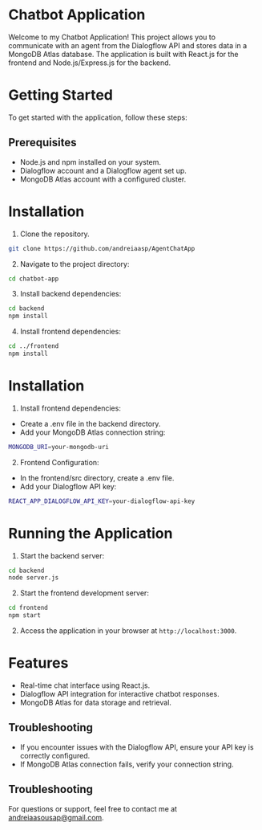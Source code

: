 # Chatbot Application

Welcome to my Chatbot Application! This project allows you to communicate with an agent from the Dialogflow API and stores data in a MongoDB Atlas database. The application is built with React.js for the frontend and Node.js/Express.js for the backend.

# Getting Started

To get started with the application, follow these steps:

## Prerequisites

* Node.js and npm installed on your system.
* Dialogflow account and a Dialogflow agent set up.
* MongoDB Atlas account with a configured cluster.

# Installation 

1. Clone the repository.

```bash
git clone https://github.com/andreiaasp/AgentChatApp
```

2. Navigate to the project directory:

```bash
cd chatbot-app
```
3. Install backend dependencies:

```bash
cd backend
npm install
```
4. Install frontend dependencies:

```bash
cd ../frontend
npm install
```

# Installation

1. Install frontend dependencies:
* Create a .env file in the backend directory.
* Add your MongoDB Atlas connection string:

```bash
MONGODB_URI=your-mongodb-uri
```

2. Frontend Configuration:
* In the frontend/src directory, create a .env file.
* Add your Dialogflow API key:

```bash
REACT_APP_DIALOGFLOW_API_KEY=your-dialogflow-api-key
```

# Running the Application

1. Start the backend server:
```bash
cd backend
node server.js
```

2. Start the frontend development server:
```bash
cd frontend
npm start
```

2. Access the application in your browser at `http://localhost:3000`.

# Features

* Real-time chat interface using React.js.
* Dialogflow API integration for interactive chatbot responses.
* MongoDB Atlas for data storage and retrieval.

## Troubleshooting

* If you encounter issues with the Dialogflow API, ensure your API key is correctly configured.
* If MongoDB Atlas connection fails, verify your connection string.

## Troubleshooting

For questions or support, feel free to contact me at andreiaasousap@gmail.com.
